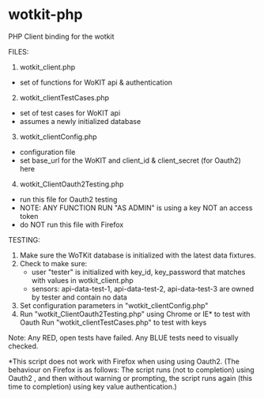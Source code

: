wotkit-php
==========

PHP Client binding for the wotkit


FILES:

1. wotkit_client.php
  - set of functions for WoKIT api & authentication
  
2. wotkit_clientTestCases.php
  - set of test cases for WoKIT api
  - assumes a newly initialized database
  
3. wotkit_clientConfig.php
  - configuration file
  - set base_url for the WoKIT and client_id & client_secret (for Oauth2) here
  
4. wotkit_ClientOauth2Testing.php
  - run this file for Oauth2 testing 
  - NOTE: ANY FUNCTION RUN "AS ADMIN" is using a key NOT an access token	
  - do NOT run this file with Firefox
  

TESTING:

1. Make sure the WoTKit database is initialized with the latest data fixtures.
2. Check to make sure:
    - user "tester" is initialized with key_id, key_password that matches with values in wotkit_client.php
    - sensors: api-data-test-1, api-data-test-2, api-data-test-3 are owned by tester and contain no data
3. Set configuration parameters in "wotkit_clientConfig.php"
4. Run "wotkit_ClientOauth2Testing.php" using Chrome or IE* to test with Oauth
   Run "wotkit_clientTestCases.php" to test with keys

Note: Any RED, open tests have failed. Any BLUE tests need to visually checked.



*This script does not work with Firefox when using using Oauth2. 
(The behaviour on Firefox is as follows:
The script runs (not to completion) using Oauth2 ,
and then without warning or prompting, the script runs again (this time to completion) 
using key value authentication.)
